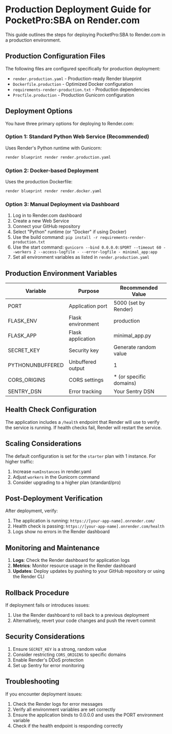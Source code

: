 # Production Deployment Guide for PocketPro:SBA on Render.com

This guide outlines the steps for deploying PocketPro:SBA to Render.com in a production environment.

## Production Configuration Files

The following files are configured specifically for production deployment:

- `render.production.yaml` - Production-ready Render blueprint 
- `Dockerfile.production` - Optimized Docker configuration
- `requirements-render-production.txt` - Production dependencies
- `Procfile.production` - Production Gunicorn configuration

## Deployment Options

You have three primary options for deploying to Render.com:

### Option 1: Standard Python Web Service (Recommended)

Uses Render's Python runtime with Gunicorn:

```bash
render blueprint render render.production.yaml
```

### Option 2: Docker-based Deployment

Uses the production Dockerfile:

```bash
render blueprint render render.docker.yaml
```

### Option 3: Manual Deployment via Dashboard

1. Log in to Render.com dashboard
2. Create a new Web Service
3. Connect your GitHub repository
4. Select "Python" runtime (or "Docker" if using Docker)
5. Use the build command: `pip install -r requirements-render-production.txt`
6. Use the start command: `gunicorn --bind 0.0.0.0:$PORT --timeout 60 --workers 2 --access-logfile - --error-logfile - minimal_app:app`
7. Set all environment variables as listed in `render.production.yaml`

## Production Environment Variables

| Variable | Purpose | Recommended Value |
|----------|---------|------------------|
| PORT | Application port | 5000 (set by Render) |
| FLASK_ENV | Flask environment | production |
| FLASK_APP | Flask application | minimal_app.py |
| SECRET_KEY | Security key | Generate random value |
| PYTHONUNBUFFERED | Unbuffered output | 1 |
| CORS_ORIGINS | CORS settings | * (or specific domains) |
| SENTRY_DSN | Error tracking | Your Sentry DSN |

## Health Check Configuration

The application includes a `/health` endpoint that Render will use to verify the service is running. If health checks fail, Render will restart the service.

## Scaling Considerations

The default configuration is set for the `starter` plan with 1 instance. For higher traffic:

1. Increase `numInstances` in render.yaml
2. Adjust `workers` in the Gunicorn command
3. Consider upgrading to a higher plan (standard/pro)

## Post-Deployment Verification

After deployment, verify:

1. The application is running: `https://[your-app-name].onrender.com/`
2. Health check is passing: `https://[your-app-name].onrender.com/health`
3. Logs show no errors in the Render dashboard

## Monitoring and Maintenance

1. **Logs**: Check the Render dashboard for application logs
2. **Metrics**: Monitor resource usage in the Render dashboard
3. **Updates**: Deploy updates by pushing to your GitHub repository or using the Render CLI

## Rollback Procedure

If deployment fails or introduces issues:

1. Use the Render dashboard to roll back to a previous deployment
2. Alternatively, revert your code changes and push the revert commit

## Security Considerations

1. Ensure `SECRET_KEY` is a strong, random value
2. Consider restricting `CORS_ORIGINS` to specific domains
3. Enable Render's DDoS protection
4. Set up Sentry for error monitoring

## Troubleshooting

If you encounter deployment issues:

1. Check the Render logs for error messages
2. Verify all environment variables are set correctly
3. Ensure the application binds to 0.0.0.0 and uses the PORT environment variable
4. Check if the health endpoint is responding correctly
